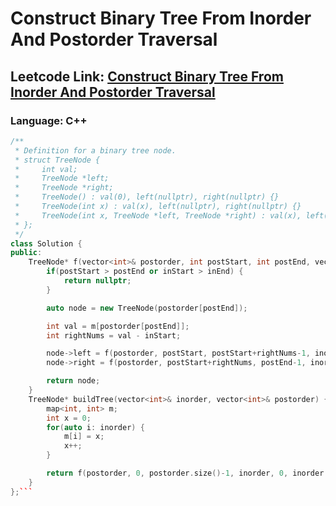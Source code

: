 # Construct Binary Tree From Inorder And Postorder Traversal

## Leetcode Link: [Construct Binary Tree From Inorder And Postorder Traversal](https://leetcode.com/problems/construct-binary-tree-from-inorder-and-postorder-traversal/)
### Language: C++

```cpp
/**
 * Definition for a binary tree node.
 * struct TreeNode {
 *     int val;
 *     TreeNode *left;
 *     TreeNode *right;
 *     TreeNode() : val(0), left(nullptr), right(nullptr) {}
 *     TreeNode(int x) : val(x), left(nullptr), right(nullptr) {}
 *     TreeNode(int x, TreeNode *left, TreeNode *right) : val(x), left(left), right(right) {}
 * };
 */
class Solution {
public:
    TreeNode* f(vector<int>& postorder, int postStart, int postEnd, vector<int>& inorder, int inStart, int inEnd, map<int, int> &m) {
        if(postStart > postEnd or inStart > inEnd) {
            return nullptr;
        }

        auto node = new TreeNode(postorder[postEnd]);

        int val = m[postorder[postEnd]];
        int rightNums = val - inStart;

        node->left = f(postorder, postStart, postStart+rightNums-1, inorder, inStart, val-1, m);
        node->right = f(postorder, postStart+rightNums, postEnd-1, inorder, val+1, inEnd, m);

        return node;
    }
    TreeNode* buildTree(vector<int>& inorder, vector<int>& postorder) {
        map<int, int> m;
        int x = 0;
        for(auto i: inorder) {
            m[i] = x;
            x++;
        }

        return f(postorder, 0, postorder.size()-1, inorder, 0, inorder.size()-1, m);
    }
};```



